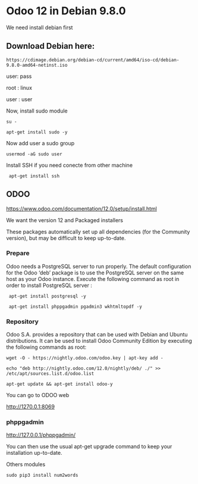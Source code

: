 # Odoo 12 in Debian 9.8.0

We need install debian first


## Download Debian here: 

```
https://cdimage.debian.org/debian-cd/current/amd64/iso-cd/debian-9.8.0-amd64-netinst.iso
```

user: pass

root :  linux

user : user


Now, install sudo module

```
su -

apt-get install sudo -y 
```

Now add user a sudo group

```
usermod -aG sudo user
```


Install SSH if you need conecte from other machine

```
 apt-get install ssh  
```


## ODOO

https://www.odoo.com/documentation/12.0/setup/install.html

We want the version 12 and Packaged installers

These packages automatically set up all dependencies (for the Community version), but may be difficult to keep up-to-date.

### Prepare

Odoo needs a PostgreSQL server to run properly. The default configuration for the Odoo ‘deb’ package is to use the PostgreSQL server on the same host as your Odoo instance. Execute the following command as root in order to install PostgreSQL server :

```
 apt-get install postgresql -y
```

```
 apt-get install phppgadmin pgadmin3 wkhtmltopdf -y

```

### Repository

Odoo S.A. provides a repository that can be used with Debian and Ubuntu distributions. It can be used to install Odoo Community Edition by executing the following commands as root:

```
wget -O - https://nightly.odoo.com/odoo.key | apt-key add -

echo "deb http://nightly.odoo.com/12.0/nightly/deb/ ./" >> /etc/apt/sources.list.d/odoo.list

apt-get update && apt-get install odoo-y

```
You can go to ODOO web 

http://1270.0.1:8069

### phppgadmin

http://127.0.0.1/phppgadmin/


You can then use the usual apt-get upgrade command to keep your installation up-to-date.


Others modules 
```
sudo pip3 install num2words
```












